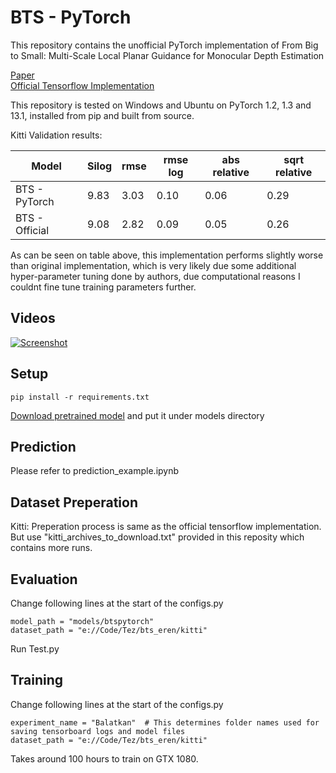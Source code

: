 # BTS - PyTorch
This repository contains the unofficial PyTorch implementation of From Big to Small: Multi-Scale Local Planar Guidance for Monocular Depth Estimation

[Paper](https://arxiv.org/abs/1907.10326)  
[Official Tensorflow Implementation](https://github.com/cogaplex-bts/bts)

This repository is tested on Windows and Ubuntu on PyTorch 1.2, 1.3 and 13.1, installed from pip and built from source.

Kitti Validation results:

| Model           | Silog  | rmse  | rmse log | abs relative | sqrt relative |
| --------------- | ------ | ----- | -------- | ------------ | ------------- |
| BTS - PyTorch   | 9.83  | 3.03  |   0.10   |     0.06     |      0.29     |
| BTS - Official  | 9.08    | 2.82  |   0.09   |     0.05     |      0.26     |

As can be seen on table above, this implementation performs slightly worse than original implementation, which is very likely due some additional hyper-parameter tuning done by authors, due computational reasons I couldnt fine tune training parameters further.

## Videos

[![Screenshot](https://i.ytimg.com/vi/ekezJiGaiQk/hqdefault.jpg?sqp=-oaymwEZCNACELwBSFXyq4qpAwsIARUAAIhCGAFwAQ==&rs=AOn4CLC9PTHPb2ykWP6x6HnV7tGOxfTJrw)](https://youtu.be/ekezJiGaiQk)

## Setup
```
pip install -r requirements.txt
```
[Download pretrained model](https://drive.google.com/file/d/1_mENn0G9YlLAAr3N8DVDt4Hk2SBbo1pl/view?usp=sharing) and put it under models directory

## Prediction

Please refer to prediction_example.ipynb

## Dataset Preperation
Kitti:
Preperation process is same as the official tensorflow implementation. But use "kitti_archives_to_download.txt" provided in this reposity which contains more runs.

## Evaluation
Change following lines at the start of the configs.py
```
model_path = "models/btspytorch"
dataset_path = "e://Code/Tez/bts_eren/kitti"
```
Run Test.py

## Training
Change following lines at the start of the configs.py
```
experiment_name = "Balatkan"  # This determines folder names used for saving tensorboard logs and model files
dataset_path = "e://Code/Tez/bts_eren/kitti"
```

Takes around 100 hours to train on GTX 1080.

